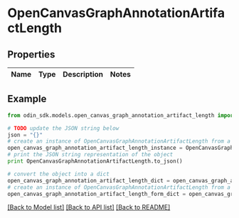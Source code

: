 # OpenCanvasGraphAnnotationArtifactLength


## Properties

Name | Type | Description | Notes
------------ | ------------- | ------------- | -------------

## Example

```python
from odin_sdk.models.open_canvas_graph_annotation_artifact_length import OpenCanvasGraphAnnotationArtifactLength

# TODO update the JSON string below
json = "{}"
# create an instance of OpenCanvasGraphAnnotationArtifactLength from a JSON string
open_canvas_graph_annotation_artifact_length_instance = OpenCanvasGraphAnnotationArtifactLength.from_json(json)
# print the JSON string representation of the object
print OpenCanvasGraphAnnotationArtifactLength.to_json()

# convert the object into a dict
open_canvas_graph_annotation_artifact_length_dict = open_canvas_graph_annotation_artifact_length_instance.to_dict()
# create an instance of OpenCanvasGraphAnnotationArtifactLength from a dict
open_canvas_graph_annotation_artifact_length_form_dict = open_canvas_graph_annotation_artifact_length.from_dict(open_canvas_graph_annotation_artifact_length_dict)
```
[[Back to Model list]](../README.md#documentation-for-models) [[Back to API list]](../README.md#documentation-for-api-endpoints) [[Back to README]](../README.md)


